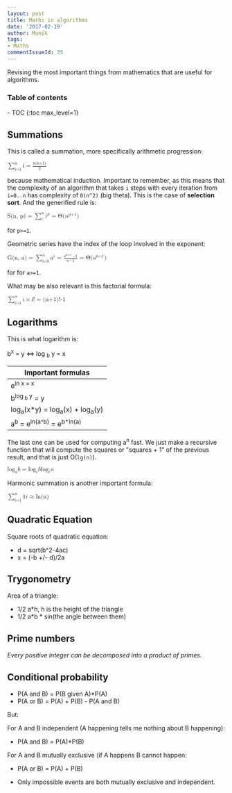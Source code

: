 ```yaml
---
layout: post
title: Maths in algorithms
date: '2017-02-19'
author: Monik
tags:
- Maths
commentIssueId: 35
---
```

<div class="bg-info panel-body" markdown="1">
Revising the most important things from mathematics that are useful for algorithms.
</div>

<h3>Table of contents</h3>
- TOC
{:toc max_level=1}

<!-- http://docs.mathjax.org/en/latest/start.html -->

## Summations

This is called a summation, more specifically arithmetic progression:

<math xmlns="http://www.w3.org/1998/Math/MathML">
    <munderover>
      <mo>&sum;</mo>
      <mn>i=1</mn>
      <mn>n</mn>
    </munderover>
    <mn>i</mn>
    <mo>=</mo>
    <mfrac><mi>n(n+1)</mi><mn>2</mn></mfrac>
</math>

because mathematical induction. Important to remember, as this means that the complexity of an algorithm that takes `i` steps with every iteration from `i=0..n` has complexity of `Θ(n^2)` (big theta). This is the case of **selection sort**. And the generified rule is:

<math xmlns="http://www.w3.org/1998/Math/MathML">
    <mi>S(n, p)</mi>
    <mo>=</mo>
    <munderover>
      <mo>&sum;</mo>
      <mi>i</mi>
      <mi>n</mi>
    </munderover>
    <msup>
      <mi>i</mi>
      <mi>p</mi>
    </msup>
    <mo>=</mo>
    <mi>Θ(</mi>
    <msup>
         <mi>n</mi>
         <mi>p+1</mi>
    </msup>
    <mi>)</mi>
</math>

for `p>=1`.

Geometric series have the index of the loop involved in the exponent:

<math xmlns="http://www.w3.org/1998/Math/MathML">
    <mi>G(n, a)</mi>
    <mo>=</mo>
    <munderover>
      <mo>&sum;</mo>
      <mi>i=0</mi>
      <mi>n</mi>
    </munderover>
    <msup>
      <mi>a</mi>
      <mi>i</mi>
    </msup>
    <mo>=</mo>
    <mfrac>
        <mrow>
            <msup>
              <mi>a</mi>
              <mi>n+1</mi>
            </msup>
            <mo>-</mo>
            <mn>1</mn>
        </mrow>
        <mrow>
            <mi>a</mi>
            <mo>-</mo>
            <mn>1</mn>
        </mrow>
    </mfrac>
    <mo>=</mo>
    <mi>Θ(</mi>
    <msup>
         <mi>a</mi>
         <mi>n+1</mi>
    </msup>
    <mi>)</mi>
</math>

for for `a>=1`.

What may be also relevant is this factorial formula:

<math xmlns="http://www.w3.org/1998/Math/MathML">
    <munderover>
      <mo>&sum;</mo>
      <mi>i=1</mi>
      <mi>n</mi>
    </munderover>
    <mi>i</mi>
    <mo>×</mo>
    <mi>i!</mi>
    <mo>=</mo>
    <mi>(n+1)!-1</mi>
</math>

## Logarithms

This is what logarithm is:

b<sup>x</sup> = y <=> log <sub>b</sub> y = x

| Important formulas                |
|-----------------------------------|
|e<sup>ln x</sub> = x               |
|b<sup>log<sub> b</sub> y</sup> = y |
|log<sub>a</sub>(x*y) = log<sub>a</sub>(x) + log<sub>a</sub>(y) |
|a<sup>b</sup> = e<sup>ln(a^b)</sup> = e<sup>b*ln(a)</sup> |

The last one can be used for computing a<sup>n</sup> fast. We just make a recursive function that will compute the squares or "squares + 1" of the previous result, and that is just O(`lg(n)`).

<math xmlns="http://www.w3.org/1998/Math/MathML">
    <msub>
        <mi>log</mi>
        <mi>a</mi>
    </msub>
    <mi>b</mi>
    <mo>=</mo>
    <frac>
        <mrow>
            <msub>
                <mi>log</mi>
                <mi>c</mi>
            </msub>
            <mi>b</mi>
        </mrow>
        <mrow>
            <msub>
                <mi>log</mi>
                <mi>c</mi>
            </msub>
            <mi>a</mi>
        </mrow>
    </frac>
</math>

Harmonic summation is another important formula:

<math xmlns="http://www.w3.org/1998/Math/MathML">
    <munderover>
      <mo>&sum;</mo>
      <mi>i=1</mi>
      <mi>n</mi>
    </munderover>
    <frac>
      <mn>1</mn>
      <mi>i</mi>
    </frac>
    <mo>≈</mo>
    <mi>ln(n)</mi>
</math>

## Quadratic Equation

Square roots of quadratic equation:

- d = sqrt(b^2-4ac)
- x = (-b +/- d)/2a

## Trygonometry

Area of a triangle:

- 1/2 a*h, h is the height of the triangle
- 1/2 a*b * sin(the angle between them)


## Prime numbers

_Every positive integer can be decomposed into a product of primes_.

## Conditional probability

- P(A and B) = P(B given A)*P(A)
- P(A or B) = P(A) + P(B) - P(A and B)

But:

For A and B independent (A happening tells me nothing about B happening):

- P(A and B) = P(A)*P(B)

For A and B mutually exclusive (if A happens B cannot happen:

- P(A or B) = P(A) + P(B)

* Only impossible events are both mutually exclusive and independent.
